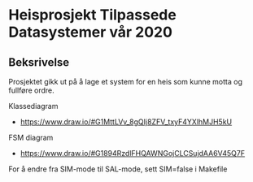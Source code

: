 # Heisprosjekt Tilpassede Datasystemer vår 2020

## Beksrivelse
Prosjektet gikk ut på å lage et system for en heis som kunne motta og fullføre ordre. 

Klassediagram
 * https://www.draw.io/#G1MttLVv_8gQIj8ZFV_txyF4YXlhMJH5kU

FSM diagram
 * https://www.draw.io/#G1894RzdlFHQAWNGojCLCSujdAA6V45Q7F

For å endre fra SIM-mode til SAL-mode, sett SIM=false i Makefile
